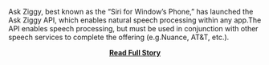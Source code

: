 <p>Ask Ziggy, best known as the “Siri for Window’s Phone,” has launched the Ask Ziggy API, which enables natural speech processing within any app.The API enables speech processing, but must be used in conjunction with other speech services to complete the offering (e.g.Nuance, AT&T, etc.).</p>
<center><p><a href="http://blog.programmableweb.com/2013/03/13/ask-ziggy-brings-siri-like-functionality-to-all-apps/" style='padding:25px; font-sze:18px; font-weight: bold;'>Read Full Story</a></p></center>
